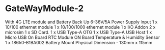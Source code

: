 # GateWayModule-2
With 4G LTE module and Battery Back Up
6-36V/5A Power Supply Input
1 x 10/100 ethernet module
1 x 10/100/1000 ethernet module
1 x I/O Addon
2 x microsim
1 x SD Card.
1 x USB Type-A OTG
1 x USB Type-A USB Host
1 x Micro USB
On Board RTC Module
ON Board Temperature & Humidity Sensor
1 x 18650-B1BA002 Battery Mount
Physical Dimension - 130mm x 115mm

